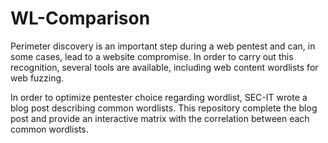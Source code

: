 # WL-Comparison

Perimeter discovery is an important step during a web pentest and can, in some cases, lead to a website compromise. In order to carry out this recognition, several tools are available, including web content wordlists for web fuzzing. 

In order to optimize pentester choice regarding wordlist, SEC-IT wrote a blog post describing common wordlists. This repository complete the blog post and provide an interactive matrix with the correlation between each common wordlists.
